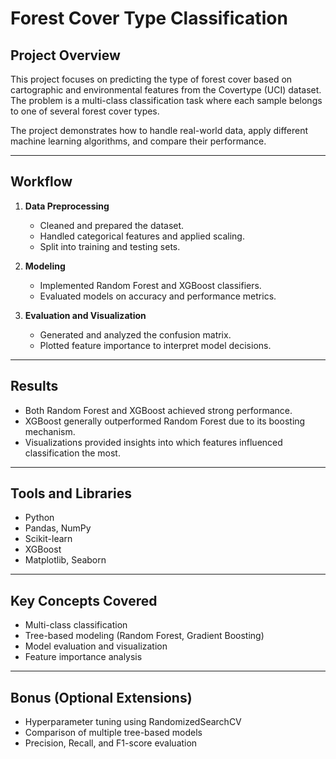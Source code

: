# Forest Cover Type Classification  

## Project Overview  
This project focuses on predicting the type of forest cover based on cartographic and environmental features from the Covertype (UCI) dataset. The problem is a multi-class classification task where each sample belongs to one of several forest cover types.  

The project demonstrates how to handle real-world data, apply different machine learning algorithms, and compare their performance.  

---

## Workflow  
1. **Data Preprocessing**  
   - Cleaned and prepared the dataset.  
   - Handled categorical features and applied scaling.  
   - Split into training and testing sets.  

2. **Modeling**  
   - Implemented Random Forest and XGBoost classifiers.  
   - Evaluated models on accuracy and performance metrics.  

3. **Evaluation and Visualization**  
   - Generated and analyzed the confusion matrix.  
   - Plotted feature importance to interpret model decisions.  

---

## Results  
- Both Random Forest and XGBoost achieved strong performance.  
- XGBoost generally outperformed Random Forest due to its boosting mechanism.  
- Visualizations provided insights into which features influenced classification the most.  

---

## Tools and Libraries  
- Python  
- Pandas, NumPy  
- Scikit-learn  
- XGBoost  
- Matplotlib, Seaborn  

---

## Key Concepts Covered  
- Multi-class classification  
- Tree-based modeling (Random Forest, Gradient Boosting)  
- Model evaluation and visualization  
- Feature importance analysis  

---

## Bonus (Optional Extensions)  
- Hyperparameter tuning using RandomizedSearchCV  
- Comparison of multiple tree-based models  
- Precision, Recall, and F1-score evaluation  
